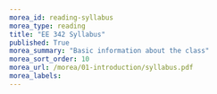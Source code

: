 ```yaml
---
morea_id: reading-syllabus
morea_type: reading
title: "EE 342 Syllabus"
published: True
morea_summary: "Basic information about the class"
morea_sort_order: 10
morea_url: /morea/01-introduction/syllabus.pdf
morea_labels: 
---
```

